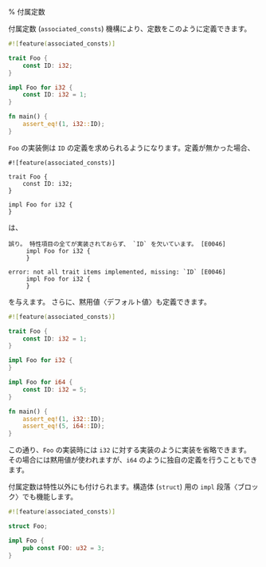 % 付属定数

付属定数 (`associated_consts`) 機構により、定数をこのように定義できます。

```rust
#![feature(associated_consts)]

trait Foo {
    const ID: i32;
}

impl Foo for i32 {
    const ID: i32 = 1;
}

fn main() {
    assert_eq!(1, i32::ID);
}
```

`Foo` の実装側は `ID` の定義を求められるようになります。定義が無かった場合、

```rust,ignore
#![feature(associated_consts)]

trait Foo {
    const ID: i32;
}

impl Foo for i32 {
}
```

は、

```text
誤り。 特性項目の全てが実装されておらず、 `ID` を欠いています。 [E0046]
     impl Foo for i32 {
     }
```

```text
error: not all trait items implemented, missing: `ID` [E0046]
     impl Foo for i32 {
     }
```

を与えます。
さらに、黙用値〈デフォルト値〉も定義できます。

```rust
#![feature(associated_consts)]

trait Foo {
    const ID: i32 = 1;
}

impl Foo for i32 {
}

impl Foo for i64 {
    const ID: i32 = 5;
}

fn main() {
    assert_eq!(1, i32::ID);
    assert_eq!(5, i64::ID);
}
```

この通り、`Foo` の実装時には `i32` に対する実装のように実装を省略できます。
その場合には黙用値が使われますが、`i64` のように独自の定義を行うこともできます。

付属定数は特性以外にも付けられます。構造体 (`struct`) 用の `impl` 段落〈ブロック〉でも機能します。

```rust
#![feature(associated_consts)]

struct Foo;

impl Foo {
    pub const FOO: u32 = 3;
}
```
